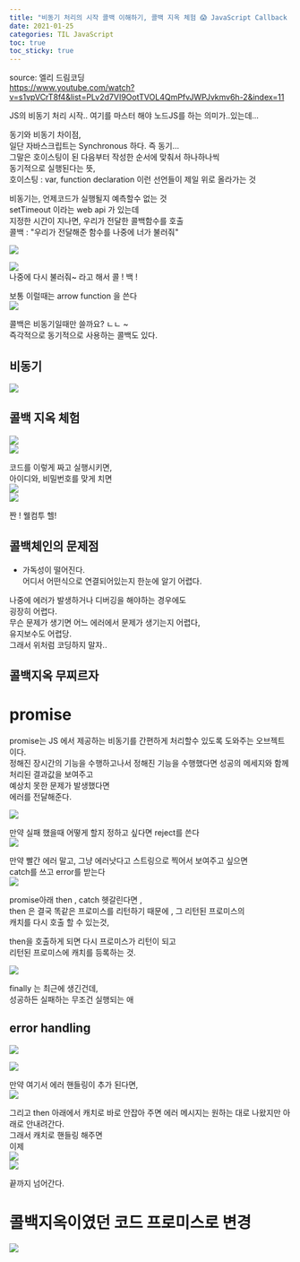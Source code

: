 ```yaml
---
title: "비동기 처리의 시작 콜백 이해하기, 콜백 지옥 체험 😱 JavaScript Callback | 프론트엔드 개발자 입문편 (JavaScript ES6)"
date: 2021-01-25
categories: TIL JavaScript
toc: true
toc_sticky: true
---
```

  
source: 엘리 드림코딩  
https://www.youtube.com/watch?v=s1vpVCrT8f4&list=PLv2d7VI9OotTVOL4QmPfvJWPJvkmv6h-2&index=11  
  
JS의 비동기 처리 시작.. 여기를 마스터 해야 노드JS를 하는 의미가..있는데...  
  
동기와 비동기 차이점,  
일단 자바스크립트는 Synchronous 하다. 즉 동기...  
그말은 호이스팅이 된 다음부터 작성한 순서에 맞춰서 하나하나씩  
동기적으로 실행된다는 뜻,  
호이스팅 : var, function declaration 이런 선언들이 제일 위로 올라가는 것  
  
비동기는, 언제코드가 실행될지 예측할수 없는 것  
setTimeout 이라는 web api 가 있는데  
지정한 시간이 지나면, 우리가 전달한 콜백함수를 호출  
콜백 : "우리가 전달해준 함수를 나중에 너가 불러줘"  
  
![](https://images.velog.io/images/noahshin__11/post/8d008c92-9e91-480e-a50a-a39d3ec3733a/image.png)  
  
![](https://images.velog.io/images/noahshin__11/post/a14fcf34-b990-4393-80d0-7252698ce8aa/image.png)  
나중에 다시 불러줘~ 라고 해서 콜 ! 백 !  
  
보통 이럴때는 arrow function 을 쓴다  
![](https://images.velog.io/images/noahshin__11/post/a26c45e2-e35c-40c1-b1cd-6cae5d8c86d2/image.png)  
  
콜백은 비동기일때만 쓸까요? ㄴㄴ ~  
즉각적으로 동기적으로 사용하는 콜백도 있다.  
  
## 비동기  
  
![](https://images.velog.io/images/noahshin__11/post/c77fac2f-41fd-4186-8b47-26376f7a4ecd/image.png)  
  
## 콜백 지옥 체험  
  
![](https://images.velog.io/images/noahshin__11/post/49a00804-3aa5-4c8c-8563-61683afff254/image.png)  
![](https://images.velog.io/images/noahshin__11/post/233d8a67-bd46-49d5-b0bc-7f2f2dc3b116/image.png)  
  
코드를 이렇게 짜고 실행시키면,  
아이디와, 비밀번호를 맞게 치면  
![](https://images.velog.io/images/noahshin__11/post/ccadf1ea-058a-42f1-9c01-c92897f8444c/image.png)  
![](https://images.velog.io/images/noahshin__11/post/cc9beea2-b684-4db0-9df5-c406f59726fc/image.png)  
  
짠 ! 웰컴투 헬!  
  
## 콜백체인의 문제점  
  
- 가독성이 떨어진다.  
  어디서 어떤식으로 연결되어있는지 한눈에 알기 어렵다.  
  
나중에 에러가 발생하거나 디버깅을 해야하는 경우에도  
굉장히 어렵다.  
무슨 문제가 생기면 어느 에러에서 문제가 생기는지 어렵다,  
유지보수도 어렵당.  
그래서 위처럼 코딩하지 말자..  
  
## 콜백지옥 무찌르자  
  
# promise  
  
promise는 JS 에서 제공하는 비동기를 간편하게 처리할수 있도록 도와주는 오브젝트이다.  
정해진 장시간의 기능을 수행하고나서 정해진 기능을 수행했다면 성공의 메세지와 함께 처리된 결과값을 보여주고  
예상치 못한 문제가 발생했다면  
에러를 전달해준다.  
  
![](https://images.velog.io/images/noahshin__11/post/bf5f8fb9-09e0-4bbf-a772-c2bdf253b1fc/image.png)  
  
만약 실패 했을때 어떻게 할지 정하고 싶다면 reject를 쓴다  
![](https://images.velog.io/images/noahshin__11/post/1633ef8c-886b-401b-9c75-601caf567073/image.png)  
  
만약 빨간 에러 말고, 그냥 에러낫다고 스트링으로 찍어서 보여주고 싶으면  
catch를 쓰고 error를 받는다  
![](https://images.velog.io/images/noahshin__11/post/a567cfd0-1762-4bb5-a04f-6871b44c38cb/image.png)  
  
promise아래 then , catch 헷갈린다면 ,  
then 은 결국 똑같은 프로미스를 리턴하기 때문에 , 그 리턴된 프로미스의  
캐치를 다시 호출 할 수 있는것,  
  
then을 호출하게 되면 다시 프로미스가 리턴이 되고  
리턴된 프로미스에 캐치를 등록하는 것.  
  
![](https://images.velog.io/images/noahshin__11/post/4f3bab88-0eb1-46d0-9b75-8b4c82e34d3e/image.png)  
  
finally 는 최근에 생긴건데,  
성공하든 실패하는 무조건 실행되는 애  
  
## error handling  
  
![](https://images.velog.io/images/noahshin__11/post/5dd0464c-ba4d-4b8e-8649-8ada9fd69b24/image.png)  
  
![](https://images.velog.io/images/noahshin__11/post/9d34f6d8-1360-4351-89b9-5ff262fd5ac1/image.png)  
  
만약 여기서 에러 핸들링이 추가 된다면,  
![](https://images.velog.io/images/noahshin__11/post/503d1d56-9047-4162-8cd8-9c8421c7e754/image.png)  
  
그리고 then 아래에서 캐치로 바로 안잡아 주면 에러 메시지는 원하는 대로 나왔지만 아래로 안내려간다.  
그래서 캐치로 핸들링 해주면  
이제  
![](https://images.velog.io/images/noahshin__11/post/d6650b0c-de61-48e8-a940-ff70eed4854c/image.png)  
![](https://images.velog.io/images/noahshin__11/post/046fa3d6-4053-4e5c-8479-2201d25df4b3/image.png)  
  
끝까지 넘어간다.  
  
# 콜백지옥이였던 코드 프로미스로 변경  
  
![](https://images.velog.io/images/noahshin__11/post/d6403379-3ec9-4b93-bf97-cdd4ed2cac6b/image.png)  
